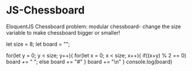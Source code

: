 # JS-Chessboard


EloquentJS Chessboard problem: modular chessboard- change the size variable to make chessboard bigger or smaller!


let size = 8; 
let board = "";

for(let y = 0; y < size; y++){
  for(let x = 0; x < size; x++){
    if((x+y) % 2 == 0) board += " ";
    else board += "#"
  }
  board += "\n"
}
console.log(board)
